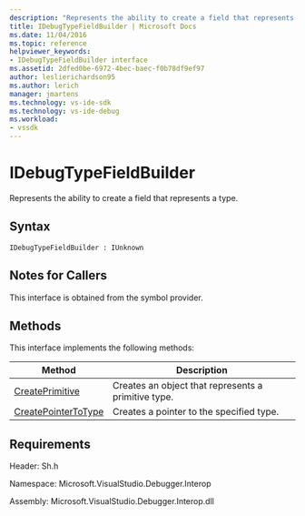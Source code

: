 ```yaml
---
description: "Represents the ability to create a field that represents a type."
title: IDebugTypeFieldBuilder | Microsoft Docs
ms.date: 11/04/2016
ms.topic: reference
helpviewer_keywords:
- IDebugTypeFieldBuilder interface
ms.assetid: 2dfed0be-6972-4bec-baec-f0b78df9ef97
author: leslierichardson95
ms.author: lerich
manager: jmartens
ms.technology: vs-ide-sdk
ms.technology: vs-ide-debug
ms.workload:
- vssdk
---
```

# IDebugTypeFieldBuilder
Represents the ability to create a field that represents a type.

## Syntax

```
IDebugTypeFieldBuilder : IUnknown
```

## Notes for Callers
 This interface is obtained from the symbol provider.

## Methods
 This interface implements the following methods:

|Method|Description|
|------------|-----------------|
|[CreatePrimitive](../../../extensibility/debugger/reference/idebugtypefieldbuilder-createprimitive.md)|Creates an object that represents a primitive type.|
|[CreatePointerToType](../../../extensibility/debugger/reference/idebugtypefieldbuilder-createpointertotype.md)|Creates a pointer to the specified type.|

## Requirements
 Header: Sh.h

 Namespace: Microsoft.VisualStudio.Debugger.Interop

 Assembly: Microsoft.VisualStudio.Debugger.Interop.dll
